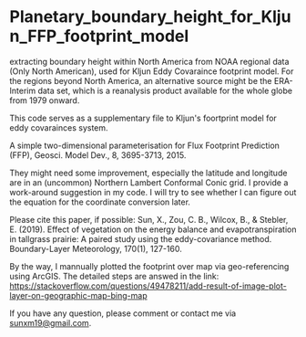 # Planetary_boundary_height_for_Kljun_FFP_footprint_model
extracting boundary height within North America from NOAA regional data (Only North American), used for Kljun Eddy Covaraince footprint model. For the regions beyond North America, an alternative source might be the ERA-Interim data set, which is a reanalysis product available for the whole globe from 1979 onward.

This code serves as a supplementary file to Kljun's foortprint model for eddy covarainces system.

  A simple two-dimensional parameterisation for Flux Footprint Prediction (FFP), Geosci. Model Dev., 8, 3695-3713, 2015. 
  
They might need some improvement, especially the latitude and longitude are in an (uncommon) Northern Lambert Conformal Conic grid. I provide a work-around suggestion in my code. I will try to see whether I can figure out the equation for the coordinate conversion later.

Please cite this paper, if possible: 
Sun, X., Zou, C. B., Wilcox, B., & Stebler, E. (2019). Effect of vegetation on the energy balance and evapotranspiration in tallgrass prairie: A paired study using the eddy-covariance method. Boundary-Layer Meteorology, 170(1), 127-160.

By the way, I mannually plotted the footprint over map via geo-referencing using ArcGIS. The detailed steps are answed in the link: https://stackoverflow.com/questions/49478211/add-result-of-image-plot-layer-on-geographic-map-bing-map  

If you have any question, please comment or contact me via sunxm19@gmail.com.

